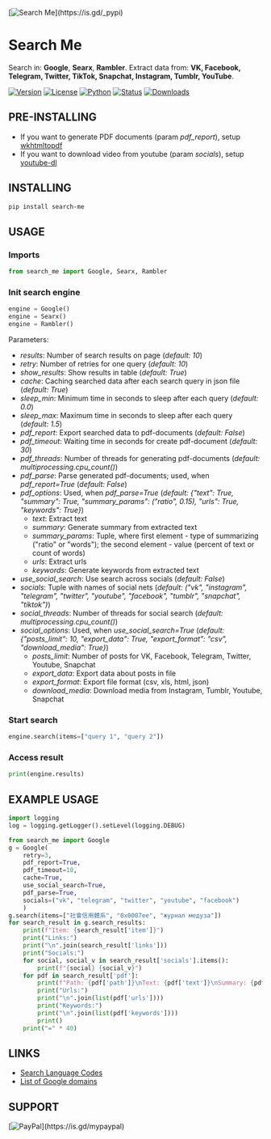 [![Search Me](https://is.gd/search_me_logo__)](https://is.gd/_pypi)

# Search Me

Search in: **Google**, **Searx**, **Rambler**. Extract data from: **VK, Facebook, Telegram, Twitter, TikTok, Snapchat, Instagram, Tumblr, YouTube**.

[![Version](https://img.shields.io/pypi/v/search-me.svg?style=flat-square&logo=appveyor)](https://pypi.org/project/search-me)
[![License](https://img.shields.io/pypi/l/search-me.svg?style=flat-square&logo=appveyor)](https://pypi.org/project/search-me)
[![Python](https://img.shields.io/pypi/pyversions/search-me.svg?style=flat-square&logo=appveyor)](https://pypi.org/project/search-me)
[![Status](https://img.shields.io/pypi/status/search-me.svg?style=flat-square&logo=appveyor)](https://pypi.org/project/search-me)
[![Downloads](https://static.pepy.tech/personalized-badge/search-me?period=total&units=international_system&left_color=black&right_color=blue&left_text=Downloads)](https://pepy.tech/project/search-me)

## PRE-INSTALLING

- If you want to generate PDF documents (param *pdf_report*), setup [wkhtmltopdf](https://is.gd/html2pdf)
- If you want to download video from youtube (param *socials*), setup [youtube-dl](https://is.gd/youtube_dl)

## INSTALLING

```bash
pip install search-me
```

## USAGE

### Imports

```python
from search_me import Google, Searx, Rambler
```

### Init search engine

```python
engine = Google()
engine = Searx()
engine = Rambler()
```

Parameters:

- *results*: Number of search results on page (*default: 10*)
- *retry*: Number of retries for one query (*default: 10*)
- *show_results*: Show results in table (*default: True*)
- *cache*: Caching searched data after each search query in json file (*default: True*)
- *sleep_min*: Minimum time in seconds to sleep after each query (*default: 0.0*)
- *sleep_max*: Maximum time in seconds to sleep after each query (*default: 1.5*)
- *pdf_report*: Export searched data to pdf-documents (*default: False*)
- *pdf_timeout*: Waiting time in seconds for create pdf-document (*default: 30*)
- *pdf_threads*: Number of threads for generating pdf-documents (*default: multiprocessing.cpu_count()*)
- *pdf_parse*: Parse generated pdf-documents; used, when *pdf_report=True* (*default: False*)
- *pdf_options*: Used, when *pdf_parse=True* (*default: {"text": True, "summary": True, "summary_params": ("ratio", 0.15), "urls": True, "keywords": True}*)
	- *text*: Extract text
	- *summary*: Generate summary from extracted text
	- *summary_params*: Tuple, where first element - type of summarizing ("ratio" or "words"); the second element - value (percent of text or count of words)
	- *urls*: Extract urls
	- *keywords*: Generate keywords from extracted text
- *use_social_search*: Use search across socials (*default: False*)
- *socials*: Tuple with names of social nets (*default: ("vk", "instagram", "telegram", "twitter", "youtube", "facebook", "tumblr", "snapchat", "tiktok")*)
- *social_threads*: Number of threads for social search (*default: multiprocessing.cpu_count()*)
- *social_options*: Used, when *use_social_search=True* (*default: {"posts_limit": 10, "export_data": True, "export_format": "csv", "download_media": True}*)
	- *posts_limit*: Number of posts for VK, Facebook, Telegram, Twitter, Youtube, Snapchat
	- *export_data*: Export data about posts in file
	- *export_format*: Export file format (csv, xls, html, json)
	- *download_media*: Download media from Instagram, Tumblr, Youtube, Snapchat


### Start search

```python
engine.search(items=["query 1", "query 2"])
```

### Access result

```python
print(engine.results)
```

## EXAMPLE USAGE

```python
import logging
log = logging.getLogger().setLevel(logging.DEBUG)

from search_me import Google
g = Google(
	retry=3,
	pdf_report=True,
	pdf_timeout=10,
	cache=True,
	use_social_search=True,
	pdf_parse=True,
	socials=("vk", "telegram", "twitter", "youtube", "facebook")
	)
g.search(items=["社會信用體系", "0x0007ee", "журнал медуза"])
for search_result in g.search_results:
	print(f"Item: {search_result['item']}")
	print("Links:")
	print("\n".join(search_result['links']))
	print("Socials:")
	for social, social_v in search_result['socials'].items():
		print(f"{social} {social_v}")
	for pdf in search_result['pdf']:
		print(f"Path: {pdf['path']}\nText: {pdf['text']}\nSummary: {pdf['summary']}")
		print("Urls:")
		print("\n".join(list(pdf['urls'])))
		print("Keywords:")
		print("\n".join(list(pdf['keywords'])))
		print()
	print("=" * 40)
```

## LINKS
- [Search Language Codes](https://is.gd/lang_codes)
- [List of Google domains](https://is.gd/domains_list)

## SUPPORT

[![PayPal](https://is.gd/search_me_paypal_)](https://is.gd/mypaypal)